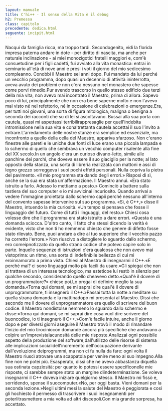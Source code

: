 ```yaml
---
layout: manuale
title: C'hi++ - Il senso della Vita è il debug
h2: Premessa
class: capitolo
precedente: dedica.html
seguente: incipit.html
---
```

Nacqui da famiglia ricca, ma troppo tardi.
Secondogenito, vidi la florida impresa paterna andare in dote - per diritto di nascita, ma anche per naturale inclinazione - ai miei monozigotici fratelli maggiori e, com'è consuetudine per i figli cadetti, fui avviato alla vita monastica: entrai in seminario all'età di nove anni e presi i voti il giorno del mio sedicesimo compleanno.
Conobbi il Maestro sei anni dopo. Fui mandato da lui perché un vecchio programma, dopo quasi un decennio di attività ininterrotta, aveva avuto dei problemi e non c'era nessuno nel monastero che sapesse come porvi rimedio.Pur avendo trascorso in quello stesso edificio due terzi della mia vita, non avevo mai incontrato il Maestro, prima di allora. Sapevo poco di lui, principalmente che non era bene saperne molto e non l'avevo mai visto né nel refettorio, né in occasione di celebrazioni o emergenze.Era, per tutti noi giovani, una sorta di figura mitologica, maligna o benigna a seconda dei racconti che su di lei si ascoltavano.
Bussai alla sua porta con cautela, quasi mi aspettassi terribilirappresaglie per quell'indebita intromissione nella sua vita e conaltrettanta cautela accettai il suo l'invito a entrare.L'arredamento delle nostre stanze era semplice ed essenziale, ma inconfronto a quello della cella del Maestro, appariva sfarzoso. Non c'erano finestre alle pareti e le uniche due fonti di luce erano una piccola lampada e lo schermo di quello che sembrava un vecchio computer risalente alla fine del XX secolo.In un angolo c'era un curioso divano-letto, simile alle panchine dei parchi, che doveva essere il suo giaciglio per la notte; al lato opposto della stanza, una sorta di libreria realizzata con mattoni e assi di legno grezzo sorreggeva i suoi pochi effetti personali. Nulla copriva la pietra del pavimento.
«Il mio programma sta dando degli errori.»
Risposi di sì, anche se la sua era stata un'affermazione.
Il Maestro annuì.
«Era stato istruito a farlo. Adesso lo mettiamo a posto.»
Cominciò a battere sulla tastiera del suo computer e io mi avvicinai incuriosito. Quando arrivai a vedere l'immagine proiettata dallo schermo capii perché nessuno all'interno del convento sapesse intervenire sul suo programma.
«Sì, è C++,» disse il Maestro, intuendo la mia curiosità. «Un tempo si pensava che fosse il linguaggio del futuro. Come di tutti i linguaggi, del resto.»
Chiesi cosa volesse dire che il programma era stato istruito a dare errori.
«Questa è una domanda sciocca. D'altro canto, il fatto che stessi dicendo la verità è evidente, visto che non ti ho nemmeno chiesto che genere di difetto fosse stato rilevato. Bene, puoi andare a dire al tuo superiore che il vecchio pazzo ha corretto l'errore.»
Non riuscivo a distogliere lo sguardo dallo schermo, ero comeipnotizzato da quello strano codice che potevo capire solo in parte. Inquelle sequenze di istruzioni c'era qualcosa che non avevo mai vistoprima: un ritmo, una sorta di indefinibile bellezza di cui mi eroinnamorato a prima vista. Chiesi al Maestro di insegnarmi il C++.«E perché mai? ci sono linguaggi molto più facili da usare.»Gli spiegai che non si trattava di un interesse tecnologico, ma esteticoe lui restò in silenzio per qualche secondo, considerando quello cheavevo detto.«Qual'è il dovere di un programmatore?» chiese poi.Lo pregai di definire meglio la sua domanda.«Torna qui domani, se mi saprai dire qual'è il dovere di unprogrammatore, ti insegnerò il C++.»Passai tutta la notte a meditare su quella strana domanda e la mattinadopo mi presentai al Maestro. Dissi che secondo me il dovere di unprogrammatore era quello di scrivere del buon codice. Il Maestro nondistolse nemmeno lo sguardo dallo schermo e disse:«Torna qui domani, se mi saprai dire cosa vuol dire scrivere del buoncodice, io ti insegnerò il C++.»Com'è facile intuire, anche il giorno dopo e per diversi giorni aseguire il Maestro trovò il modo di rimandare l'inizio del mio tirociniocon domande ancora più specifiche che andavano a colpire un'imprevistalacunosità delle mie risposte.Analizzai ogni possibile aspetto della produzione del software,dall'utilizzo delle risorse di sistema alle implicazioni socialidell'incremento dell'occupazione derivante dall'evoluzione deiprogrammi, ma non ci fu nulla da fare: ogni volta il Maestro riuscì atrovare una scappatoia per venire meno al suo impegno.Alla fine non ne potei più. Esasperato, dissi che ne avevo abbastanza diquella sua ostinata capziosità: per quanto io potessi essere specificonelle mie risposte, ci sarebbe sempre stato un margine diindeterminazione. Se voleva insegnarmi il C++ doveva iniziare quelgiorno stesso. Il Maestro mi fissò e, sorridendo, spense il suocomputer.«No, per oggi basta. Vieni domani per la seconda lezione.»Negli ultimi mesi la salute del Maestro è peggiorata e così gli hochiesto il permesso di trascrivere i suoi insegnamenti per poterlitrasmettere a mia volta ad altri discepoli.Con mia grande sorpresa, ha accettato.
